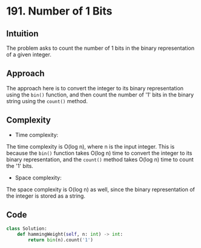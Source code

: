 # 191. Number of 1 Bits

## Intuition

The problem asks to count the number of 1 bits in the binary representation of a given integer.

## Approach

The approach here is to convert the integer to its binary representation using the `bin()` function, and then count the number of '1' bits in the binary string using the `count()` method.

## Complexity

- Time complexity:

The time complexity is O(log n), where n is the input integer. This is because the `bin()` function takes O(log n) time to convert the integer to its binary representation, and the `count()` method takes O(log n) time to count the '1' bits.

- Space complexity:

The space complexity is O(log n) as well, since the binary representation of the integer is stored as a string.

## Code

```python
class Solution:
    def hammingWeight(self, n: int) -> int:
        return bin(n).count('1')
```
